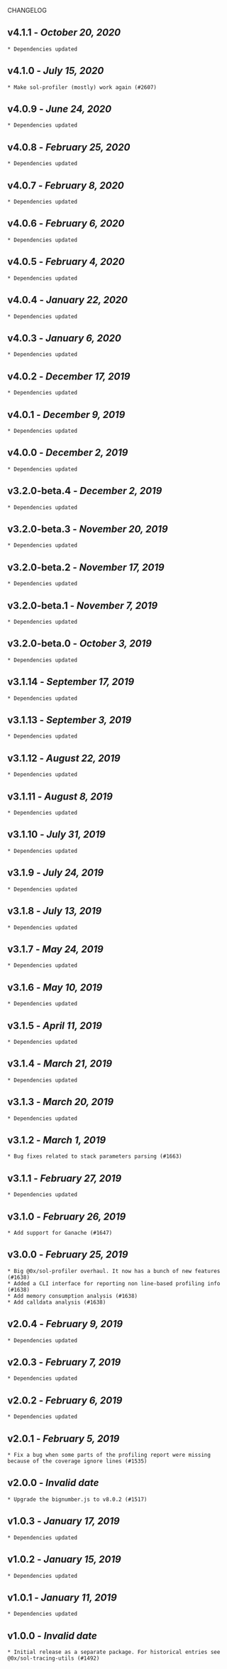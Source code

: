 <!--
changelogUtils.file is auto-generated using the monorepo-scripts package. Don't edit directly.
Edit the package's CHANGELOG.json file only.
-->

CHANGELOG

## v4.1.1 - _October 20, 2020_

    * Dependencies updated

## v4.1.0 - _July 15, 2020_

    * Make sol-profiler (mostly) work again (#2607)

## v4.0.9 - _June 24, 2020_

    * Dependencies updated

## v4.0.8 - _February 25, 2020_

    * Dependencies updated

## v4.0.7 - _February 8, 2020_

    * Dependencies updated

## v4.0.6 - _February 6, 2020_

    * Dependencies updated

## v4.0.5 - _February 4, 2020_

    * Dependencies updated

## v4.0.4 - _January 22, 2020_

    * Dependencies updated

## v4.0.3 - _January 6, 2020_

    * Dependencies updated

## v4.0.2 - _December 17, 2019_

    * Dependencies updated

## v4.0.1 - _December 9, 2019_

    * Dependencies updated

## v4.0.0 - _December 2, 2019_

    * Dependencies updated

## v3.2.0-beta.4 - _December 2, 2019_

    * Dependencies updated

## v3.2.0-beta.3 - _November 20, 2019_

    * Dependencies updated

## v3.2.0-beta.2 - _November 17, 2019_

    * Dependencies updated

## v3.2.0-beta.1 - _November 7, 2019_

    * Dependencies updated

## v3.2.0-beta.0 - _October 3, 2019_

    * Dependencies updated

## v3.1.14 - _September 17, 2019_

    * Dependencies updated

## v3.1.13 - _September 3, 2019_

    * Dependencies updated

## v3.1.12 - _August 22, 2019_

    * Dependencies updated

## v3.1.11 - _August 8, 2019_

    * Dependencies updated

## v3.1.10 - _July 31, 2019_

    * Dependencies updated

## v3.1.9 - _July 24, 2019_

    * Dependencies updated

## v3.1.8 - _July 13, 2019_

    * Dependencies updated

## v3.1.7 - _May 24, 2019_

    * Dependencies updated

## v3.1.6 - _May 10, 2019_

    * Dependencies updated

## v3.1.5 - _April 11, 2019_

    * Dependencies updated

## v3.1.4 - _March 21, 2019_

    * Dependencies updated

## v3.1.3 - _March 20, 2019_

    * Dependencies updated

## v3.1.2 - _March 1, 2019_

    * Bug fixes related to stack parameters parsing (#1663)

## v3.1.1 - _February 27, 2019_

    * Dependencies updated

## v3.1.0 - _February 26, 2019_

    * Add support for Ganache (#1647)

## v3.0.0 - _February 25, 2019_

    * Big @0x/sol-profiler overhaul. It now has a bunch of new features (#1638)
    * Added a CLI interface for reporting non line-based profiling info (#1638)
    * Add memory consumption analysis (#1638)
    * Add calldata analysis (#1638)

## v2.0.4 - _February 9, 2019_

    * Dependencies updated

## v2.0.3 - _February 7, 2019_

    * Dependencies updated

## v2.0.2 - _February 6, 2019_

    * Dependencies updated

## v2.0.1 - _February 5, 2019_

    * Fix a bug when some parts of the profiling report were missing because of the coverage ignore lines (#1535)

## v2.0.0 - _Invalid date_

    * Upgrade the bignumber.js to v8.0.2 (#1517)

## v1.0.3 - _January 17, 2019_

    * Dependencies updated

## v1.0.2 - _January 15, 2019_

    * Dependencies updated

## v1.0.1 - _January 11, 2019_

    * Dependencies updated

## v1.0.0 - _Invalid date_

    * Initial release as a separate package. For historical entries see @0x/sol-tracing-utils (#1492)
